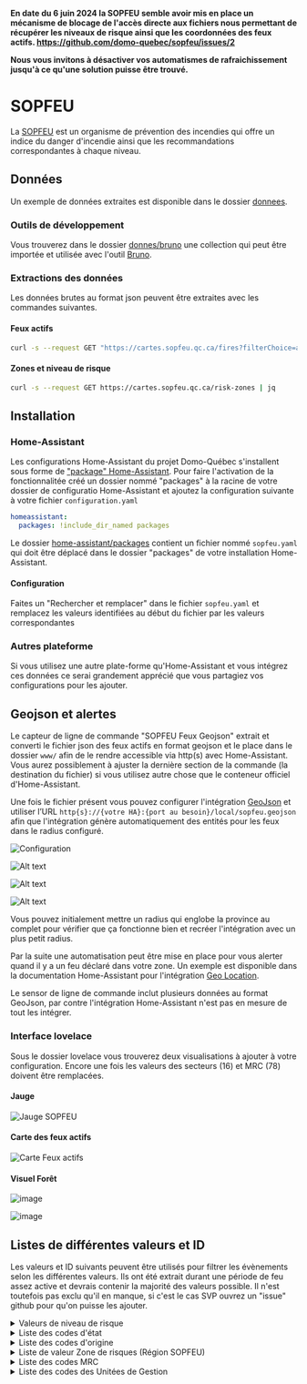 **En date du 6 juin 2024 la SOPFEU semble avoir mis en place un mécanisme de blocage de l'accès directe aux fichiers nous permettant de récupérer les niveaux de risque ainsi que les coordonnées des feux actifs. https://github.com/domo-quebec/sopfeu/issues/2**

**Nous vous invitons à désactiver vos automatismes de rafraichissement jusqu'à ce qu'une solution puisse être trouvé.**


# SOPFEU

La [SOPFEU](https://sopfeu.qc.ca) est un organisme de prévention des incendies qui offre un indice du danger d'incendie ainsi que les recommandations correspondantes à chaque niveau.

## Données

Un exemple de données extraites est disponible dans le dossier [donnees](donnees).

### Outils de développement

Vous trouverez dans le dossier [donnes/bruno](donnes/bruno) une collection qui peut être importée et utilisée avec l'outil [Bruno](https://www.usebruno.com/).

### Extractions des données

Les données brutes au format json peuvent être extraites avec les commandes suivantes.

#### Feux actifs

```bash
curl -s --request GET "https://cartes.sopfeu.qc.ca/fires?filterChoice=active" | jq
```

#### Zones et niveau de risque

```bash
curl -s --request GET https://cartes.sopfeu.qc.ca/risk-zones | jq
```

## Installation

### Home-Assistant

Les configurations Home-Assistant du projet Domo-Québec s'installent sous forme de ["package" Home-Assistant](https://www.home-assistant.io/docs/configuration/packages/). Pour faire l'activation de la fonctionnalitée créé un dossier nommé "packages" à la racine de votre dossier de configuratio Home-Assistant et ajoutez la configuration suivante à votre fichier `configuration.yaml`

```yaml
homeassistant:
  packages: !include_dir_named packages
```

Le dossier [home-assistant/packages](home-assistant/packages) contient un fichier nommé `sopfeu.yaml` qui doit être déplacé dans le dossier "packages" de votre installation Home-Assistant.

#### Configuration

Faites un "Rechercher et remplacer" dans le fichier `sopfeu.yaml` et remplacez les valeurs identifiées au début du fichier par les valeurs correspondantes

### Autres plateforme

Si vous utilisez une autre plate-forme qu'Home-Assistant et vous intégrez ces données ce serai grandement apprécié que vous partagiez vos configurations pour les ajouter.

## Geojson et alertes

Le capteur de ligne de commande "SOPFEU Feux Geojson" extrait et converti le fichier json des feux actifs en format geojson et le place dans le dossier `www/` afin de le rendre accessible via http(s) avec Home-Assistant. Vous aurez possiblement à ajuster la dernière section de la commande (la destination du fichier) si vous utilisez autre chose que le conteneur officiel d'Home-Assistant.

Une fois le fichier présent vous pouvez configurer l'intégration [GeoJson](https://www.home-assistant.io/integrations/geo_json_events/) et utiliser l’URL `http{s}://{votre HA}:{port au besoin}/local/sopfeu.geojson` afin que l'intégration génère automatiquement des entités pour les feux dans le radius configuré.

![Configuration](images/geojson/geojson1.png)

![Alt text](images/geojson/geojson2.png)

![Alt text](images/geojson/geojson3.png)

![Alt text](images/geojson/geojson4.png)

Vous pouvez initialement mettre un radius qui englobe la province au complet pour vérifier que ça fonctionne bien et recréer l'intégration avec un plus petit radius.

Par la suite une automatisation peut être mise en place pour vous alerter quand il y a un feu déclaré dans votre zone. Un exemple est disponible dans la documentation Home-Assistant pour l'intégration [Geo Location](https://www.home-assistant.io/integrations/geo_location/).

Le sensor de ligne de commande inclut plusieurs données au format GeoJson, par contre l'intégration Home-Assistant n'est pas en mesure de tout les intégrer.

### Interface lovelace

Sous le dossier lovelace vous trouverez deux visualisations à ajouter à votre configuration. Encore une fois les valeurs des secteurs (16) et MRC (78) doivent être remplacées.

#### Jauge

![Jauge SOPFEU](home-assistant/lovelace/jauge/sopfeu-gauge.png)

#### Carte des feux actifs

![Carte Feux actifs](home-assistant/lovelace/markdown-card/sopfeu-markdown.png)

#### Visuel Forêt

![image](https://github.com/MichelJourdain/domo-quebec/assets/83040228/a69a56b3-143d-4bd7-8117-c2ad96443674)

![image](https://github.com/MichelJourdain/domo-quebec/assets/83040228/111e4fd9-2aac-40c7-8ed4-d00730036f5a)

## Listes de différentes valeurs et ID

Les valeurs et ID suivants peuvent être utilisés pour filtrer les évènements selon les différentes valeurs. Ils ont été extrait durant une période de feu assez active et devrais contenir la majorité des valeurs possible. Il n'est toutefois pas exclu qu'il en manque, si c'est le cas SVP ouvrez un "issue" github pour qu'on puisse les ajouter.

<details>
<summary>Valeurs de niveau de risque</summary>

| Valeur | Niveau     | Description                                                                                                                                                                                                                                                  |
| ------ | ---------- | ------------------------------------------------------------------------------------------------------------------------------------------------------------------------------------------------------------------------------------------------------------ |
| 1      | BAS        | Risque d’incendie de faible intensité à propagation limitée, c’est le bon moment pour allumer votre feu de camp.                                                                                                                                             |
| 2      | MODÉRÉ     | Risque d’incendie de surface se propageant de façon modérée et se contrôlant généralement bien, faite uniquement des feux de petite dimension (1m X 1m maximum).                                                                                             |
| 3      | ÉLEVÉ      | Risque d’incendie de surface d’intensité modérée à vigoureuse qui pose des défis de contrôle lors du combat terrestre, n’allumez pas si la vitesse du vent est supérieure à 20 km/h.                                                                         |
| 4      | TRÈS ÉLEVÉ | Risque d’incendie de forte intensité avec allumage partiel ou complet des cimes dont les conditions au front sont au-delà de la capacité des équipes terrestres, faites des feux seulement dans des installations munies d’un pare-étincelles réglementaire. |
| 5      | EXTRÊME    | Risque d’incendie de cimes de fortes intensité, qui se propage à grande vitesse et qui peut devenir incontrôlable, évitez de faire des feux.                                                                                                                 |

Source: [https://sopfeu.qc.ca/comment-calcule-t-on-le-danger-dincendie/](https://sopfeu.qc.ca/comment-calcule-t-on-le-danger-dincendie/)

</details>

<details>
<summary>Liste des codes d'état</summary>

| id  | État             |
| --- | ---------------- |
| 0   | Recensé          |
| 2   | Sous-observation |
| 3   | Hors-contrôle    |
| 4   | Contenu          |
| 5   | Maîtrisé         |
| 6   | Éteint           |

[Référence sur les états](https://sopfeu.qc.ca/comprendre-les-conditions-dun-incendie/)

</details>

<details>
<summary>Liste des codes d'origine</summary>

| id  | Origine           |
| --- | ----------------- |
| 1   | Foudre            |
| 2   | Chemin de fer     |
| 3   | Op. forestières   |
| 4   | Op. industrielles |
| 5   | Incendiaires      |
| 6   | Résidants         |
| 7   | Récréation        |
| 8   | Diverses          |
| 9   | À déterminer      |

</details>

<details>
<summary>Liste de valeur Zone de risques (Région SOPFEU)</summary>

| Zone | Emplacement               |
| ---- | ------------------------- |
| 48   | Baie-des-Chaleurs         |
| 23   | Beauce-Appalaches         |
| 64   | Caniapiscau               |
| 22   | Centre-du-Québec          |
| 29   | Charlevoix                |
| 36   | Chibougamau-Rte du Nord   |
| 53   | Chisasibi                 |
| 38   | Chute-des-Passes          |
| 51   | Eastmain                  |
| 21   | Estrie                    |
| 65   | Fermont-Schefferville     |
| 40   | Forestville-Labrieville   |
| 49   | Gaspé                     |
| 15   | Gatineau                  |
| 60   | Île d'Anticosti           |
| 61   | Îles de la Madeleine      |
| 45   | Kamouraska-RDL-Témisc.    |
| 2    | La Sarre-Amos             |
| 26   | La Tuque                  |
| 37   | Lac Albanel               |
| 32   | Lac-Saint-Jean            |
| 59   | Laforge - 2               |
| 16   | Laurentides               |
| 69   | Le Golfe-du-St-Laurent    |
| 57   | LG-3                      |
| 58   | LG-4                      |
| 8    | Maganasipi-Dumoine        |
| 14   | Manawan                   |
| 43   | Manic 5 - nord SM3        |
| 24   | Maskinongé-Les Chenaux    |
| 1    | Matagami                  |
| 47   | Matane-Chic-Chocs         |
| 6    | Mégiscane-Gouin           |
| 44   | Minganie                  |
| 20   | Montérégie                |
| 63   | Monts-Otish               |
| 35   | Monts-Valin               |
| 54   | Némaska                   |
| 17   | Nord de Montréal          |
| 13   | Outaouais-Labelle         |
| 11   | Parent-Windigo            |
| 12   | Pontiac                   |
| 27   | Portneuf                  |
| 28   | Québec                    |
| 3    | Quévillon-Waswanipi       |
| 56   | Radisson                  |
| 33   | Réserve Ashuapmushuan     |
| 30   | Réserve des Laurentides   |
| 10   | Réserve La Vérendrye      |
| 46   | Rimouski-Matapédia        |
| 68   | Rivière du petit Méticana |
| 34   | Rivière Mistassini        |
| 66   | Rivière Moisie            |
| 67   | Rivière Romaine           |
| 4    | Rouyn-Noranda             |
| 31   | Saguenay                  |
| 55   | Sarcelle                  |
| 42   | Sept-îles                 |
| 25   | St-Maurice-Mastigouche    |
| 7    | Témiscamingue             |
| 62   | Tichégami                 |
| 5    | Val-d'Or-Senneterre       |
| 50   | Waskaganish               |
| 52   | Wemindji                  |

</details>

<details>
<summary>Liste des codes MRC</summary>

| id  | MRC                         |
| --- | --------------------------- |
| 2   | Le Rocher-Percé             |
| 3   | La Côte-de-Gaspé            |
| 4   | La Haute-Gaspésie           |
| 6   | Avignon                     |
| 7   | La Matapédia                |
| 8   | La Matanie                  |
| 10  | Rimouski-Neigette           |
| 12  | Rivière-du-Loup             |
| 14  | Kamouraska                  |
| 15  | Charlevoix-Est              |
| 18  | Montmagny                   |
| 22  | La Jacques-Cartier          |
| 27  | Robert-Cliche               |
| 28  | Les Etchemins               |
| 29  | Beauce-Sartigan             |
| 30  | Le Granit                   |
| 31  | Les Appalaches              |
| 32  | L'Érable                    |
| 33  | Lotbinière                  |
| 34  | Portneuf                    |
| 35  | Mékinac                     |
| 39  | Arthabaska                  |
| 40  | Les Sources                 |
| 41  | Le Haut-Saint-François      |
| 42  | Le Val-Saint-François       |
| 44  | Coaticook                   |
| 45  | Memphrémagog                |
| 47  | La Haute-Yamaska            |
| 48  | Acton                       |
| 49  | Drummond                    |
| 51  | Maskinongé                  |
| 54  | Les Maskoutains             |
| 56  | Le Haut-Richelieu           |
| 61  | Joliette                    |
| 62  | Matawinie                   |
| 63  | Montcalm                    |
| 67  | Roussillon                  |
| 70  | Beauharnois-Salaberry       |
| 72  | Deux-Montagnes              |
| 75  | La Rivière-du-Nord          |
| 76  | Argenteuil                  |
| 77  | Les Pays-d'en-Haut          |
| 78  | Les Laurentides             |
| 79  | Antoine-Labelle             |
| 80  | Papineau                    |
| 82  | Les Collines-de-l'Outaouais |
| 83  | La Vallée-de-la-Gatineau    |
| 84  | Pontiac                     |
| 85  | Témiscamingue               |
| 86  | Rouyn-Noranda               |
| 87  | Abitibi-Ouest               |
| 88  | Abitibi                     |
| 89  | La Vallée-de-l'Or           |
| 90  | La Tuque                    |
| 91  | Le Domaine-du-Roy           |
| 92  | Maria-Chapdelaine           |
| 93  | Lac-Saint-Jean-Est          |
| 95  | La Haute-Côte-Nord          |
| 96  | Manicouagan                 |
| 251 | Lévis                       |
| 371 | Trois-Rivières              |
| 372 | Les Chenaux                 |
| 941 | Saguenay                    |
| 942 | Le Fjord-du-Saguenay        |
| 971 | Sept-Rivières               |
| 981 | Minganie                    |
| 991 | Jamésie                     |
| 993 | Nouveau toponyme à venir    |

</details>

<details>
<summary>Liste des codes des Unitées de Gestion</summary>

| id  | Unité                                  |
| --- | -------------------------------------- |
| 11  | Grand-portage                          |
| 12  | Bas-st-laurent                         |
| 23  | Saguenay-sud shipshaw                  |
| 24  | Riviere-péribonka                      |
| 25  | Roberval saint-félicien                |
| 27  | Mistassini                             |
| 35  | Beauce-appalaches                      |
| 41  | Bas-saint-maurice                      |
| 42  | Windigo-gouin                          |
| 51  | Estrie                                 |
| 52  | Montérégie                             |
| 71  | Coulonge                               |
| 72  | Basse-lièvre                           |
| 73  | Haute-gatineau                         |
| 74  | Cabonga                                |
| 81  | Témiscamingue                          |
| 82  | Rouyn-noranda                          |
| 83  | Val-d'or                               |
| 84  | Megiscane                              |
| 85  | Lac-abitibi                            |
| 86  | Harricana-sud                          |
| 93  | Manicouagan-outardes                   |
| 94  | Sept-iles havre-saint-pierre anticosti |
| 97  | Escoumins-forestville                  |
| 102 | Chibougamau                            |
| 105 | Mont-plamondon                         |
| 106 | Harricana-nord                         |
| 107 | Quévillon                              |
| 111 | Baie-des-chaleurs                      |
| 112 | Gaspésie                               |
| 141 | Lanaudière                             |
| 151 | Laurentides                            |

</details>
